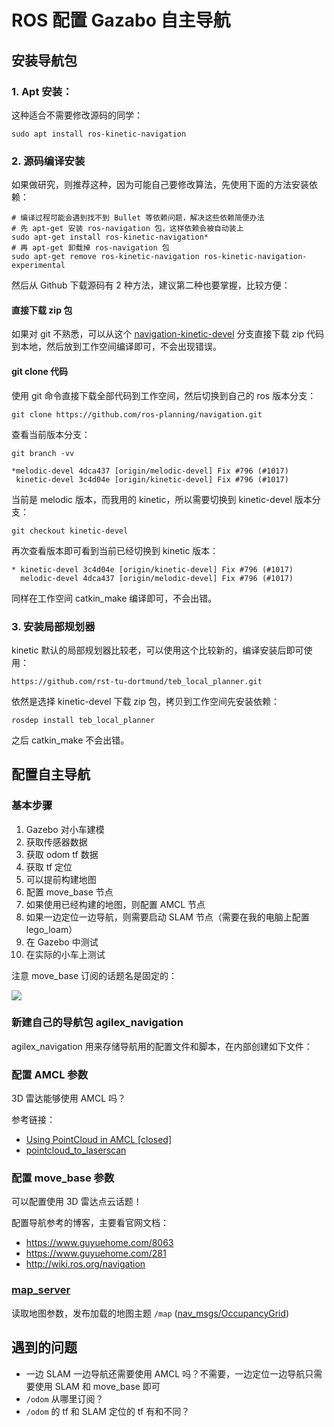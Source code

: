 # ROS 配置 Gazabo 自主导航

## 安装导航包

### 1. Apt 安装：

这种适合不需要修改源码的同学：

```shell
sudo apt install ros-kinetic-navigation
```

### 2. 源码编译安装

如果做研究，则推荐这种，因为可能自己要修改算法，先使用下面的方法安装依赖：

```shell
# 编译过程可能会遇到找不到 Bullet 等依赖问题，解决这些依赖简便办法
# 先 apt-get 安装 ros-navigation 包，这样依赖会被自动装上 
sudo apt-get install ros-kinetic-navigation* 
# 再 apt-get 卸载掉 ros-navigation 包 
sudo apt-get remove ros-kinetic-navigation ros-kinetic-navigation-experimental
```

然后从 Github 下载源码有 2 种方法，建议第二种也要掌握，比较方便：

#### 直接下载 zip 包

如果对 git 不熟悉，可以从这个 [navigation-kinetic-devel](https://github.com/ros-planning/navigation/tree/kinetic-devel) 分支直接下载 zip 代码到本地，然后放到工作空间编译即可，不会出现错误。

#### git clone 代码

使用 git 命令直接下载全部代码到工作空间，然后切换到自己的 ros 版本分支：

```shell
git clone https://github.com/ros-planning/navigation.git
```

查看当前版本分支：

```shell
git branch -vv
```

```shell
*melodic-devel 4dca437 [origin/melodic-devel] Fix #796 (#1017) 
 kinetic-devel 3c4d04e [origin/kinetic-devel] Fix #796 (#1017)
```

当前是 melodic 版本，而我用的 kinetic，所以需要切换到 kinetic-devel 版本分支：

```shell
git checkout kinetic-devel
```

再次查看版本即可看到当前已经切换到 kinetic 版本：

```shell
* kinetic-devel 3c4d04e [origin/kinetic-devel] Fix #796 (#1017)
  melodic-devel 4dca437 [origin/melodic-devel] Fix #796 (#1017)
```

同样在工作空间 catkin_make 编译即可，不会出错。

### 3. 安装局部规划器

kinetic 默认的局部规划器比较老，可以使用这个比较新的，编译安装后即可使用：

```shell
https://github.com/rst-tu-dortmund/teb_local_planner.git
```

依然是选择 kinetic-devel 下载 zip 包，拷贝到工作空间先安装依赖：

```shell
rosdep install teb_local_planner
```

之后 catkin_make 不会出错。

## 配置自主导航

### 基本步骤

1. Gazebo 对小车建模
2. 获取传感器数据
3. 获取 odom tf 数据
4. 获取 tf 定位
5. 可以提前构建地图
6. 配置 move_base 节点
7. 如果使用已经构建的地图，则配置 AMCL 节点
8. 如果一边定位一边导航，则需要启动 SLAM 节点（需要在我的电脑上配置 lego_loam）
9. 在 Gazebo 中测试
10. 在实际的小车上测试

注意 move_base 订阅的话题名是固定的：

![](https://dlonng.oss-cn-shenzhen.aliyuncs.com/blog/move_base.png)

### 新建自己的导航包 agilex_navigation

agilex_navigation 用来存储导航用的配置文件和脚本，在内部创建如下文件：



### 配置 AMCL 参数

3D 雷达能够使用 AMCL 吗？

参考链接：

- [Using PointCloud in AMCL [closed]](https://answers.ros.org/question/196010/using-pointcloud-in-amcl/)
- [pointcloud_to_laserscan](http://wiki.ros.org/pointcloud_to_laserscan)

### 配置 move_base 参数

可以配置使用 3D 雷达点云话题！

配置导航参考的博客，主要看官网文档：

- https://www.guyuehome.com/8063
- https://www.guyuehome.com/281
- http://wiki.ros.org/navigation

### [map_server](http://wiki.ros.org/map_server)

读取地图参数，发布加载的地图主题 `/map` ([nav_msgs/OccupancyGrid](http://docs.ros.org/api/nav_msgs/html/msg/OccupancyGrid.html))



## 遇到的问题

- 一边 SLAM 一边导航还需要使用 AMCL 吗？不需要，一边定位一边导航只需要使用 SLAM 和 move_base 即可
- `/odom` 从哪里订阅？
- `/odom` 的 tf 和 SLAM 定位的 tf 有和不同？









